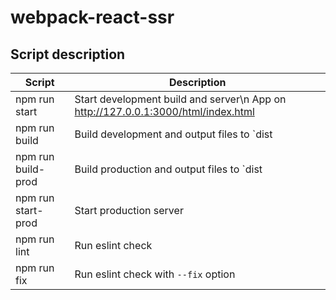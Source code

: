 
# webpack-react-ssr

## Script description

| Script  | Description |
|---|---|
| npm run start | Start development build and server\n App on http://127.0.0.1:3000/html/index.html |
| npm run build | Build development and output files to `dist|server` directories |
| npm run build-prod | Build production and output files to `dist|server` directories |
| npm run start-prod | Start production server |
| npm run lint | Run eslint check |
| npm run fix | Run eslint check with `--fix` option |

